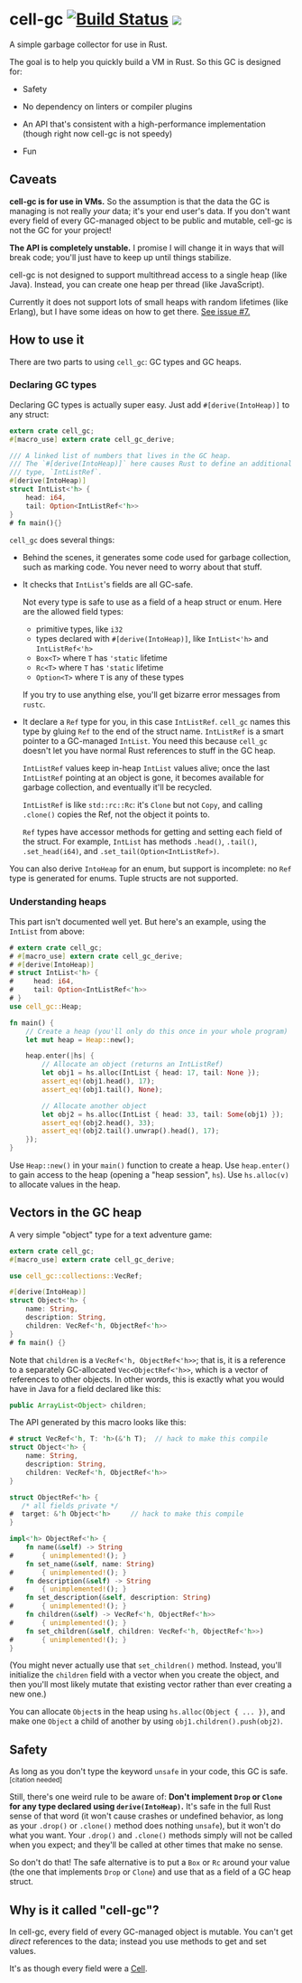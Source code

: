 # cell-gc [![Build Status](https://travis-ci.org/jorendorff/cell-gc.svg?branch=master)](https://travis-ci.org/jorendorff/cell-gc) [![](http://meritbadge.herokuapp.com/cell-gc)](https://crates.io/crates/cell-gc)

A simple garbage collector for use in Rust.

The goal is to help you quickly build a VM in Rust.
So this GC is designed for:

*   Safety

*   No dependency on linters or compiler plugins

*   An API that's consistent with a high-performance implementation
    (though right now cell-gc is not speedy)

*   Fun


## Caveats

**cell-gc is for use in VMs.** So the assumption is that the data the GC is
managing is not really *your* data; it's your end user's data. If you don't
want every field of every GC-managed object to be public and mutable, cell-gc
is not the GC for your project!

**The API is completely unstable.** I promise I will change it in ways
that will break code; you'll just have to keep up until things stabilize.

cell-gc is not designed to support multithread access to a single heap (like Java).
Instead, you can create one heap per thread (like JavaScript).

Currently it does not support lots of small heaps with random lifetimes (like Erlang),
but I have some ideas on how to get there.
[See issue #7.](https://github.com/jorendorff/rust-toy-gc/issues/7)


## How to use it

There are two parts to using `cell_gc`: GC types and GC heaps.

### Declaring GC types

Declaring GC types is actually super easy. Just add `#[derive(IntoHeap)]`
to any struct:

```rust
extern crate cell_gc;
#[macro_use] extern crate cell_gc_derive;

/// A linked list of numbers that lives in the GC heap.
/// The `#[derive(IntoHeap)]` here causes Rust to define an additional
/// type, `IntListRef`.
#[derive(IntoHeap)]
struct IntList<'h> {
    head: i64,
    tail: Option<IntListRef<'h>>
}
# fn main(){}
```

`cell_gc` does several things:

*   Behind the scenes, it generates some code used for garbage collection,
    such as marking code. You never need to worry about that stuff.

*   It checks that `IntList`'s fields are all GC-safe.

    Not every type is safe to use as a field of a heap struct or enum.
    Here are the allowed field types:

    * primitive types, like `i32`
    * types declared with `#[derive(IntoHeap)]`, like `IntList<'h>` and `IntListRef<'h>`
    * `Box<T>` where `T` has `'static` lifetime
    * `Rc<T>` where `T` has `'static` lifetime
    * `Option<T>` where `T` is any of these types

    If you try to use anything else, you'll get bizarre error messages
    from `rustc`.

*   It declare a `Ref` type for you, in this case `IntListRef`.
    `cell_gc` names this type by gluing `Ref` to the end of the struct
    name. `IntListRef` is a smart pointer to a GC-managed `IntList`. You
    need this because `cell_gc` doesn't let you have normal Rust references
    to stuff in the GC heap.

    `IntListRef` values keep in-heap `IntList` values alive; once the last
    `IntListRef` pointing at an object is gone, it becomes available for
    garbage collection, and eventually it'll be recycled.

    `IntListRef` is like `std::rc::Rc`: it's `Clone` but not `Copy`, and
    calling `.clone()` copies the Ref, not the object it points to.

    `Ref` types have accessor methods for getting and setting each
    field of the struct. For example, `IntList` has methods `.head()`, `.tail()`,
    `.set_head(i64)`, and `.set_tail(Option<IntListRef>)`.

You can also derive `IntoHeap` for an enum, but support is incomplete: no
`Ref` type is generated for enums. Tuple structs are not supported.

### Understanding heaps

This part isn't documented well yet. But here's an example,
using the `IntList` from above:

```rust
# extern crate cell_gc;
# #[macro_use] extern crate cell_gc_derive;
# #[derive(IntoHeap)]
# struct IntList<'h> {
#     head: i64,
#     tail: Option<IntListRef<'h>>
# }
use cell_gc::Heap;

fn main() {
    // Create a heap (you'll only do this once in your whole program)
    let mut heap = Heap::new();

    heap.enter(|hs| {
        // Allocate an object (returns an IntListRef)
        let obj1 = hs.alloc(IntList { head: 17, tail: None });
        assert_eq!(obj1.head(), 17);
        assert_eq!(obj1.tail(), None);

        // Allocate another object
        let obj2 = hs.alloc(IntList { head: 33, tail: Some(obj1) });
        assert_eq!(obj2.head(), 33);
        assert_eq!(obj2.tail().unwrap().head(), 17);
    });
}
```

Use `Heap::new()` in your `main()` function to create a heap.
Use `heap.enter()` to gain access to the heap (opening a "heap session", `hs`).
Use `hs.alloc(v)` to allocate values in the heap.

## Vectors in the GC heap

A very simple "object" type for a text adventure game:

```rust
extern crate cell_gc;
#[macro_use] extern crate cell_gc_derive;

use cell_gc::collections::VecRef;

#[derive(IntoHeap)]
struct Object<'h> {
    name: String,
    description: String,
    children: VecRef<'h, ObjectRef<'h>>
}
# fn main() {}
```

Note that `children` is a `VecRef<'h, ObjectRef<'h>>`; that is, it is
a reference to a separately GC-allocated `Vec<ObjectRef<'h>>`, which is
a vector of references to other objects. In other words, this is exactly
what you would have in Java for a field declared like this:

```java
public ArrayList<Object> children;
```

The API generated by this macro looks like this:

```rust
# struct VecRef<'h, T: 'h>(&'h T);  // hack to make this compile
struct Object<'h> {
    name: String,
    description: String,
    children: VecRef<'h, ObjectRef<'h>>
}

struct ObjectRef<'h> {
   /* all fields private */
#  target: &'h Object<'h>     // hack to make this compile
}

impl<'h> ObjectRef<'h> {
    fn name(&self) -> String
#       { unimplemented!(); }
    fn set_name(&self, name: String)
#       { unimplemented!(); }
    fn description(&self) -> String
#       { unimplemented!(); }
    fn set_description(&self, description: String)
#       { unimplemented!(); }
    fn children(&self) -> VecRef<'h, ObjectRef<'h>>
#       { unimplemented!(); }
    fn set_children(&self, children: VecRef<'h, ObjectRef<'h>>)
#       { unimplemented!(); }
}
```

(You might never actually use that `set_children()` method.
Instead, you'll initialize the `children` field with a vector when you
create the object, and then you'll most likely mutate that existing vector
rather than ever creating a new one.)

You can allocate `Object`s in the heap using `hs.alloc(Object { ... })`,
and make one `Object` a child of another by using `obj1.children().push(obj2)`.

## Safety

As long as you don't type the keyword `unsafe` in your code,
this GC is safe.<sup>[citation needed]</sup>

Still, there's one weird rule to be aware of:
**Don't implement `Drop` or `Clone`
for any type declared using `derive(IntoHeap)`.**
It's safe in the full Rust sense of that word
(it won't cause crashes or undefined behavior,
as long as your `.drop()` or `.clone()` method does nothing `unsafe`),
but it won't do what you want.
Your `.drop()` and `.clone()` methods simply will not be called when you expect;
and they'll be called at other times that make no sense.

So don't do that!
The safe alternative is to put a `Box` or `Rc` around your value
(the one that implements `Drop` or `Clone`)
and use that as a field of a GC heap struct.


## Why is it called "cell-gc"?

In cell-gc, every field of every GC-managed object is mutable.
You can't get *direct* references to the data;
instead you use methods to get and set values.

It's as though every field were a [Cell](http://doc.rust-lang.org/std/cell/struct.Cell.html).
